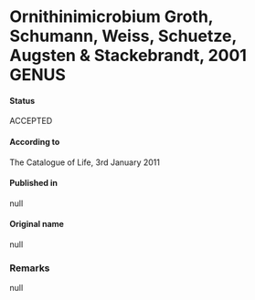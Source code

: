 # Ornithinimicrobium Groth, Schumann, Weiss, Schuetze, Augsten & Stackebrandt, 2001 GENUS

#### Status
ACCEPTED

#### According to
The Catalogue of Life, 3rd January 2011

#### Published in
null

#### Original name
null

### Remarks
null